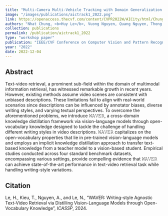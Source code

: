 ```yaml
---
title: "Multi-Camera Multi-Vehicle Tracking with Domain Generalization and Contextual Constraints"
image: "/images/publications/aictrack1_2022.png"
link: https://openaccess.thecvf.com/content/CVPR2022W/AICity/html/Chung_Multi-Camera_Multi-Vehicle_Tracking_With_Domain_Generalization_and_Contextual_Constraints_CVPRW_2022_paper.html
authors: "Nhat Chung, <b>Huy Le</b>, Vuong Nguyen, Quang Nguyen, Thong Nguyen, Tin Thai, Synh Ha"
collection: publications
permalink: /publication/aictrack1_2022
type: "workshop paper"
publication: "IEEE/CVF Conference on Computer Vision and Pattern Recognition <b>(CVPR)</b> Workshop"
year: "2022"
date: 2022-12-04
---
```


## Abstract
Text-video retrieval, a prominent sub-field within the domain of multimodal information retrieval, has witnessed remarkable growth in recent years. However, existing methods assume video scenes are consistent with unbiased descriptions. These limitations fail to align with real-world scenarios since descriptions can be influenced by annotator biases, diverse writing styles, and varying textual perspectives. To overcome the aforementioned problems, we introduce 𝚆𝙰𝚅𝙴𝚁, a cross-domain knowledge distillation framework via vision-language models through open-vocabulary knowledge designed to tackle the challenge of handling different writing styles in video descriptions. 𝚆𝙰𝚅𝙴𝚁 capitalizes on the open-vocabulary properties that lie in pre-trained vision-language models and employs an implicit knowledge distillation approach to transfer text-based knowledge from a teacher model to a vision-based student. Empirical studies conducted across four standard benchmark datasets, encompassing various settings, provide compelling evidence that 𝚆𝙰𝚅𝙴𝚁 can achieve state-of-the-art performance in text-video retrieval task while handling writing-style variations.

## Citation
Le, H., Kieu, T., Nguyen, A., and Le, N., “WAVER: Writing-style Agnostic Text-Video Retrieval via Distilling Vision-Language Models through Open-Vocabulary Knowledge”, <i>ICASSP</i>, 2024.